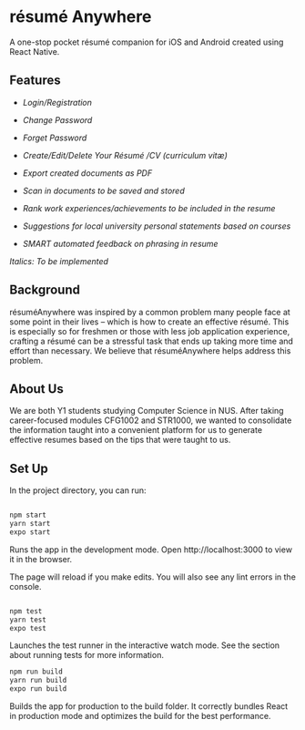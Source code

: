 # résumé Anywhere 
A one-stop pocket résumé companion for iOS and Android created using React Native. 
 

## Features 

* *Login/Registration* 

* *Change Password* 

* *Forget Password* 

* *Create/Edit/Delete Your Résumé /CV (curriculum vitæ)* 

* *Export created documents as PDF* 

* *Scan in documents to be saved and stored* 

* *Rank work experiences/achievements to be included in the resume* 

* *Suggestions for local university personal statements based on courses* 

* *SMART automated feedback on phrasing in resume* 

 

*Italics: To be implemented*  

 

## Background 

résuméAnywhere was inspired by a common problem many people face at some point in their lives – which is how to create an effective résumé. This is especially so for freshmen or those with less job application experience, crafting a résumé can be a stressful task that ends up taking more time and effort than necessary. We believe that résuméAnywhere helps address this problem.  

## About Us 

We are both Y1 students studying Computer Science in NUS. After taking career-focused modules CFG1002 and STR1000, we wanted to consolidate the information taught into a convenient platform for us to generate effective resumes based on the tips that were taught to us. 

 

## Set Up 

In the project directory, you can run: 

```bash 

npm start
yarn start
expo start 

``` 

Runs the app in the development mode. 
Open http://localhost:3000 to view it in the browser. 

The page will reload if you make edits. 
You will also see any lint errors in the console. 

```bash 

npm test
yarn test
expo test 

``` 

Launches the test runner in the interactive watch mode. 
See the section about running tests for more information. 

```bash 
npm run build
yarn run build
expo run build 

``` 

Builds the app for production to the build folder. 
It correctly bundles React in production mode and optimizes the build for the best performance. 

 
